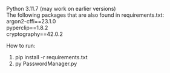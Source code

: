 Python 3.11.7 (may work on earlier versions) \
The following packages that are also found in requirements.txt: \
argon2-cffi==23.1.0 \
pyperclip==1.8.2 \
cryptography==42.0.2

How to run:
1. pip install -r requirements.txt
2. py PasswordManager.py

